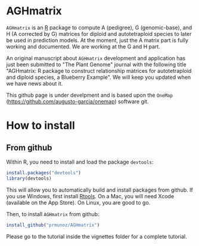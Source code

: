 # AGHmatrix

`AGHmatrix` is an [R](http://www.r-project.org) package to compute A (pedigree), G (genomic-base), and H (A corrected by G) matrices for diploid and autotetraploid species to later be used in prediction models. At the moment, just the A matrix part is fully working and documented. We are working at the G and H part.

An original manuscript about `AGHmatrix` development and application has just been submitted to "The Plant Genome" journal with the following title "AGHmatrix: R package to construct relationship matrices for autotetraploid and diploid species, a Blueberry Example". We will keep you updated when we have news about it.

This github page is under develpment and is based upon the `OneMap` (https://github.com/augusto-garcia/onemap) software git.

# How to install

## From github

Within R, you need to install and load the package `devtools`:

```R
install.packages("devtools")
library(devtools)
```

This will allow you to automatically build and install packages from
github. If you use Windows, first install
[Rtools](https://cran.r-project.org/bin/windows/Rtools/). On a Mac,
you will need Xcode (available on the App Store). On Linux, you are
good to go.


Then, to install `AGHmatrix` from github:

```R
install_github("prmunoz/AGHmatrix")
```

Please go to the tutorial inside the vignettes folder for a complete tutorial.

